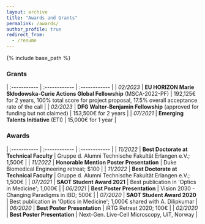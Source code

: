 ```yaml
---
layout: archive
title: "Awards and Grants"
permalink: /awards/
author_profile: true
redirect_from:
  - /resume
---
```


{% include base_path %}

### Grants

| :----------- | :------------ | :------------ |
| *02/2023*     |   **EU HORIZON Marie Skłodowska-Curie Actions Global Fellowship** (MSCA-2022-PF)     |    192,125€ for 2 years, 100% total score for project proposal, 17.5% overall acceptance rate of the call  |
| *02/2023*     |   **DFG Walter-Benjamin Fellowship** (approved for funding but not claimed) |    153,500€ for 2 years |
| *07/2021*     |   **Emerging Talents Initiative** (ETI)     |    15,000€ for 1 year  |


### Awards

| :----------- | :------------ | :------------ |
| *11/2022*     |   **Best Doctorate at Technical Faculty**     |    Gruppe d. Alumni Technische Fakultät Erlangen e.V.; 1,500€  |
| *11/2022*     |   **Honorable Mention Poster Presentation**     |    Duke Biomedical Engineering retreat; $100  |
| *11/2022*     |   **Best Doctorate at Technical Faculty**     |    Gruppe d. Alumni Technische Fakultät Erlangen e.V.; 1,500€  |
| *07/2021*     |   **SAOT Student Award 2021**     |    Best publication in 'Optics in Medicine'; 1,000€  |
| *06/2021*     |   **Best Poster Presentation**     |     Vision 2030 - Changing Paradigms in IBD; 500€  |
| *07/2020*     |   **SAOT Student Award 2020**     |    Best publication in 'Optics in Medicine'; 1,000€ shared with A. Dilipkumar |
| *06/2020*     |   **Best Poster Presentation**     |    iRTG Retreat 2020; 100€  |
| *02/2020*     |   **Best Poster Presentation**     |    Next-Gen. Live-Cell Microscopy, UiT, Norway  |

